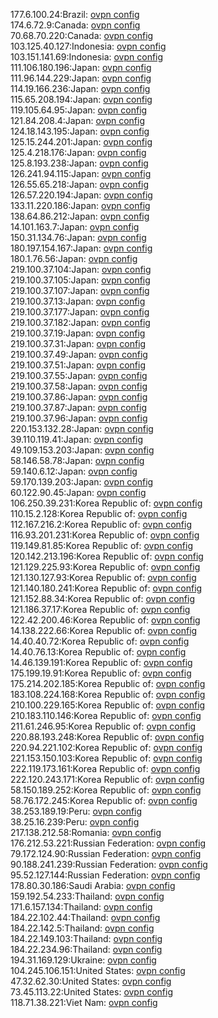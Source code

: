 177.6.100.24:Brazil: [ovpn config](vpn/177_6_100_24.ovpn)  
174.6.72.9:Canada: [ovpn config](vpn/174_6_72_9.ovpn)  
70.68.70.220:Canada: [ovpn config](vpn/70_68_70_220.ovpn)  
103.125.40.127:Indonesia: [ovpn config](vpn/103_125_40_127.ovpn)  
103.151.141.69:Indonesia: [ovpn config](vpn/103_151_141_69.ovpn)  
111.106.180.196:Japan: [ovpn config](vpn/111_106_180_196.ovpn)  
111.96.144.229:Japan: [ovpn config](vpn/111_96_144_229.ovpn)  
114.19.166.236:Japan: [ovpn config](vpn/114_19_166_236.ovpn)  
115.65.208.194:Japan: [ovpn config](vpn/115_65_208_194.ovpn)  
119.105.64.95:Japan: [ovpn config](vpn/119_105_64_95.ovpn)  
121.84.208.4:Japan: [ovpn config](vpn/121_84_208_4.ovpn)  
124.18.143.195:Japan: [ovpn config](vpn/124_18_143_195.ovpn)  
125.15.244.201:Japan: [ovpn config](vpn/125_15_244_201.ovpn)  
125.4.218.176:Japan: [ovpn config](vpn/125_4_218_176.ovpn)  
125.8.193.238:Japan: [ovpn config](vpn/125_8_193_238.ovpn)  
126.241.94.115:Japan: [ovpn config](vpn/126_241_94_115.ovpn)  
126.55.65.218:Japan: [ovpn config](vpn/126_55_65_218.ovpn)  
126.57.220.194:Japan: [ovpn config](vpn/126_57_220_194.ovpn)  
133.11.220.186:Japan: [ovpn config](vpn/133_11_220_186.ovpn)  
138.64.86.212:Japan: [ovpn config](vpn/138_64_86_212.ovpn)  
14.101.163.7:Japan: [ovpn config](vpn/14_101_163_7.ovpn)  
150.31.134.76:Japan: [ovpn config](vpn/150_31_134_76.ovpn)  
180.197.154.167:Japan: [ovpn config](vpn/180_197_154_167.ovpn)  
180.1.76.56:Japan: [ovpn config](vpn/180_1_76_56.ovpn)  
219.100.37.104:Japan: [ovpn config](vpn/219_100_37_104.ovpn)  
219.100.37.105:Japan: [ovpn config](vpn/219_100_37_105.ovpn)  
219.100.37.107:Japan: [ovpn config](vpn/219_100_37_107.ovpn)  
219.100.37.13:Japan: [ovpn config](vpn/219_100_37_13.ovpn)  
219.100.37.177:Japan: [ovpn config](vpn/219_100_37_177.ovpn)  
219.100.37.182:Japan: [ovpn config](vpn/219_100_37_182.ovpn)  
219.100.37.19:Japan: [ovpn config](vpn/219_100_37_19.ovpn)  
219.100.37.31:Japan: [ovpn config](vpn/219_100_37_31.ovpn)  
219.100.37.49:Japan: [ovpn config](vpn/219_100_37_49.ovpn)  
219.100.37.51:Japan: [ovpn config](vpn/219_100_37_51.ovpn)  
219.100.37.55:Japan: [ovpn config](vpn/219_100_37_55.ovpn)  
219.100.37.58:Japan: [ovpn config](vpn/219_100_37_58.ovpn)  
219.100.37.86:Japan: [ovpn config](vpn/219_100_37_86.ovpn)  
219.100.37.87:Japan: [ovpn config](vpn/219_100_37_87.ovpn)  
219.100.37.96:Japan: [ovpn config](vpn/219_100_37_96.ovpn)  
220.153.132.28:Japan: [ovpn config](vpn/220_153_132_28.ovpn)  
39.110.119.41:Japan: [ovpn config](vpn/39_110_119_41.ovpn)  
49.109.153.203:Japan: [ovpn config](vpn/49_109_153_203.ovpn)  
58.146.58.78:Japan: [ovpn config](vpn/58_146_58_78.ovpn)  
59.140.6.12:Japan: [ovpn config](vpn/59_140_6_12.ovpn)  
59.170.139.203:Japan: [ovpn config](vpn/59_170_139_203.ovpn)  
60.122.90.45:Japan: [ovpn config](vpn/60_122_90_45.ovpn)  
106.250.39.231:Korea Republic of: [ovpn config](vpn/106_250_39_231.ovpn)  
110.15.2.128:Korea Republic of: [ovpn config](vpn/110_15_2_128.ovpn)  
112.167.216.2:Korea Republic of: [ovpn config](vpn/112_167_216_2.ovpn)  
116.93.201.231:Korea Republic of: [ovpn config](vpn/116_93_201_231.ovpn)  
119.149.81.85:Korea Republic of: [ovpn config](vpn/119_149_81_85.ovpn)  
120.142.213.196:Korea Republic of: [ovpn config](vpn/120_142_213_196.ovpn)  
121.129.225.93:Korea Republic of: [ovpn config](vpn/121_129_225_93.ovpn)  
121.130.127.93:Korea Republic of: [ovpn config](vpn/121_130_127_93.ovpn)  
121.140.180.241:Korea Republic of: [ovpn config](vpn/121_140_180_241.ovpn)  
121.152.88.34:Korea Republic of: [ovpn config](vpn/121_152_88_34.ovpn)  
121.186.37.17:Korea Republic of: [ovpn config](vpn/121_186_37_17.ovpn)  
122.42.200.46:Korea Republic of: [ovpn config](vpn/122_42_200_46.ovpn)  
14.138.222.66:Korea Republic of: [ovpn config](vpn/14_138_222_66.ovpn)  
14.40.40.72:Korea Republic of: [ovpn config](vpn/14_40_40_72.ovpn)  
14.40.76.13:Korea Republic of: [ovpn config](vpn/14_40_76_13.ovpn)  
14.46.139.191:Korea Republic of: [ovpn config](vpn/14_46_139_191.ovpn)  
175.199.19.91:Korea Republic of: [ovpn config](vpn/175_199_19_91.ovpn)  
175.214.202.185:Korea Republic of: [ovpn config](vpn/175_214_202_185.ovpn)  
183.108.224.168:Korea Republic of: [ovpn config](vpn/183_108_224_168.ovpn)  
210.100.229.165:Korea Republic of: [ovpn config](vpn/210_100_229_165.ovpn)  
210.183.110.146:Korea Republic of: [ovpn config](vpn/210_183_110_146.ovpn)  
211.61.246.95:Korea Republic of: [ovpn config](vpn/211_61_246_95.ovpn)  
220.88.193.248:Korea Republic of: [ovpn config](vpn/220_88_193_248.ovpn)  
220.94.221.102:Korea Republic of: [ovpn config](vpn/220_94_221_102.ovpn)  
221.153.150.103:Korea Republic of: [ovpn config](vpn/221_153_150_103.ovpn)  
222.119.173.161:Korea Republic of: [ovpn config](vpn/222_119_173_161.ovpn)  
222.120.243.171:Korea Republic of: [ovpn config](vpn/222_120_243_171.ovpn)  
58.150.189.252:Korea Republic of: [ovpn config](vpn/58_150_189_252.ovpn)  
58.76.172.245:Korea Republic of: [ovpn config](vpn/58_76_172_245.ovpn)  
38.253.189.19:Peru: [ovpn config](vpn/38_253_189_19.ovpn)  
38.25.16.239:Peru: [ovpn config](vpn/38_25_16_239.ovpn)  
217.138.212.58:Romania: [ovpn config](vpn/217_138_212_58.ovpn)  
176.212.53.221:Russian Federation: [ovpn config](vpn/176_212_53_221.ovpn)  
79.172.124.90:Russian Federation: [ovpn config](vpn/79_172_124_90.ovpn)  
90.188.241.239:Russian Federation: [ovpn config](vpn/90_188_241_239.ovpn)  
95.52.127.144:Russian Federation: [ovpn config](vpn/95_52_127_144.ovpn)  
178.80.30.186:Saudi Arabia: [ovpn config](vpn/178_80_30_186.ovpn)  
159.192.54.233:Thailand: [ovpn config](vpn/159_192_54_233.ovpn)  
171.6.157.134:Thailand: [ovpn config](vpn/171_6_157_134.ovpn)  
184.22.102.44:Thailand: [ovpn config](vpn/184_22_102_44.ovpn)  
184.22.142.5:Thailand: [ovpn config](vpn/184_22_142_5.ovpn)  
184.22.149.103:Thailand: [ovpn config](vpn/184_22_149_103.ovpn)  
184.22.234.96:Thailand: [ovpn config](vpn/184_22_234_96.ovpn)  
194.31.169.129:Ukraine: [ovpn config](vpn/194_31_169_129.ovpn)  
104.245.106.151:United States: [ovpn config](vpn/104_245_106_151.ovpn)  
47.32.62.30:United States: [ovpn config](vpn/47_32_62_30.ovpn)  
73.45.113.22:United States: [ovpn config](vpn/73_45_113_22.ovpn)  
118.71.38.221:Viet Nam: [ovpn config](vpn/118_71_38_221.ovpn)  
